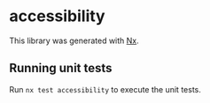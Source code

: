 # accessibility

This library was generated with [Nx](https://nx.dev).

## Running unit tests

Run `nx test accessibility` to execute the unit tests.
